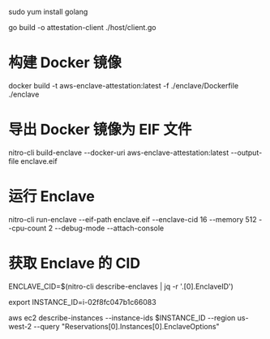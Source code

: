 sudo yum install golang

go build -o attestation-client ./host/client.go


# 构建 Docker 镜像
docker build -t aws-enclave-attestation:latest -f ./enclave/Dockerfile ./enclave

# 导出 Docker 镜像为 EIF 文件
nitro-cli build-enclave --docker-uri aws-enclave-attestation:latest --output-file enclave.eif

# 运行 Enclave
nitro-cli run-enclave --eif-path enclave.eif --enclave-cid 16 --memory 512 --cpu-count 2 --debug-mode --attach-console

# 获取 Enclave 的 CID
ENCLAVE_CID=$(nitro-cli describe-enclaves | jq -r '.[0].EnclaveID')




export INSTANCE_ID=i-02f8fc047b1c66083

aws ec2 describe-instances --instance-ids $INSTANCE_ID --region us-west-2 --query "Reservations[0].Instances[0].EnclaveOptions"